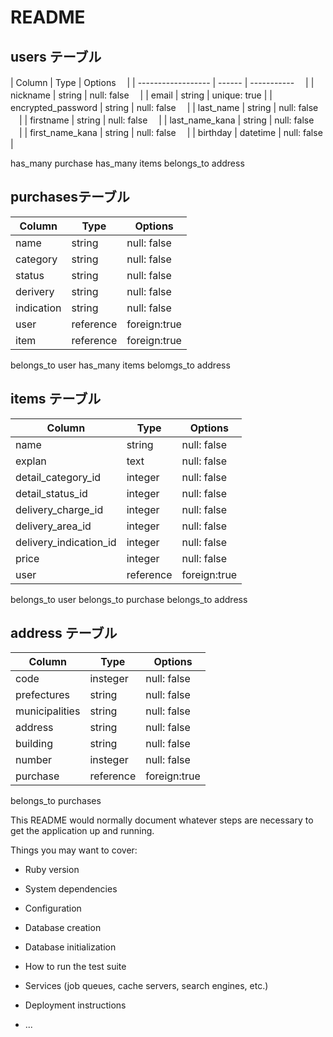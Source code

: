 # README

## users テーブル

| Column              | Type   | Options     　|
| ------------------  | ------ | ----------- 　|
| nickname            | string | null: false 　|
| email               | string | unique: true |
| encrypted_password  | string | null: false 　|
| last_name                | string | null: false 　|
| firstname                | string | null: false 　|
| last_name_kana           | string | null: false 　|
| first_name_kana           | string | null: false 　|
| birthday            | datetime | null: false |

has_many purchase
has_many items
belongs_to address


## purchasesテーブル

| Column              | Type   | Options     |
| ------------------  | ------ | ----------- |
| name                | string | null: false |
| category            | string | null: false |
| status              | string | null: false |
| derivery            | string | null: false |
| indication          | string | null: false |
| user                | reference | foreign:true |
| item                | reference | foreign:true |

belongs_to user
has_many items
belomgs_to address




## items テーブル

| Column              | Type     | Options     |
| ------------------  | ------   | ----------- |
| name                | string   | null: false |
| explan              | text     | null: false |
| detail_category_id     | integer  | null: false |
| detail_status_id       | integer   | null: false |
| delivery_charge_id    | integer   | null: false |
| delivery_area_id       | integer   | null: false |
| delivery_indication_id | integer   | null: false |
| price               | integer | null: false |
| user                | reference | foreign:true |

belongs_to user
belongs_to purchase
belongs_to address




## address テーブル

| Column              | Type     | Options     |
| ------------------  | ------   | ----------- |
| code                | insteger | null: false |
| prefectures         | string   | null: false |
| municipalities      | string   | null: false |
| address             | string   | null: false |
| building            | string   | null: false |
| number              | insteger | null: false |
| purchase            | reference | foreign:true |

belongs_to purchases









This README would normally document whatever steps are necessary to get the
application up and running.

Things you may want to cover:

* Ruby version

* System dependencies

* Configuration

* Database creation

* Database initialization

* How to run the test suite

* Services (job queues, cache servers, search engines, etc.)

* Deployment instructions

* ...
